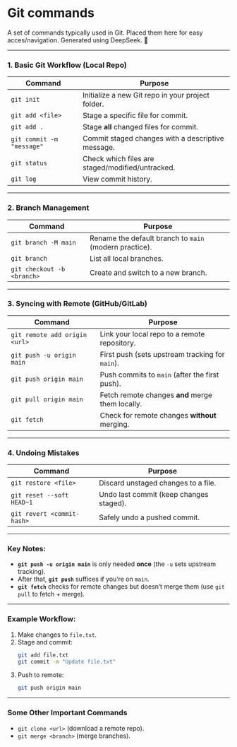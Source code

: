 # Git commands
A set of commands typically used in Git. Placed them here for easy acces/navigation. Generated using DeepSeek. 🙂

---

### **1. Basic Git Workflow (Local Repo)**
| Command | Purpose |
|---------|---------|
| `git init` | Initialize a new Git repo in your project folder. |
| `git add <file>` | Stage a specific file for commit. |
| `git add .` | Stage **all** changed files for commit. |
| `git commit -m "message"` | Commit staged changes with a descriptive message. |
| `git status` | Check which files are staged/modified/untracked. |
| `git log` | View commit history. |

---

### **2. Branch Management**
| Command | Purpose |
|---------|---------|
| `git branch -M main` | Rename the default branch to `main` (modern practice). |
| `git branch` | List all local branches. |
| `git checkout -b <branch>` | Create and switch to a new branch. |

---

### **3. Syncing with Remote (GitHub/GitLab)**
| Command | Purpose |
|---------|---------|
| `git remote add origin <url>` | Link your local repo to a remote repository. |
| `git push -u origin main` | First push (sets upstream tracking for `main`). |
| `git push origin main` | Push commits to `main` (after the first push). |
| `git pull origin main` | Fetch remote changes **and** merge them locally. |
| `git fetch` | Check for remote changes **without** merging. |

---

### **4. Undoing Mistakes**
| Command | Purpose |
|---------|---------|
| `git restore <file>` | Discard unstaged changes to a file. |
| `git reset --soft HEAD~1` | Undo last commit (keep changes staged). |
| `git revert <commit-hash>` | Safely undo a pushed commit. |

---

### **Key Notes:**
- **`git push -u origin main`** is only needed **once** (the `-u` sets upstream tracking).  
- After that, **`git push`** suffices if you’re on `main`.  
- **`git fetch`** checks for remote changes but doesn’t merge them (use `git pull` to fetch + merge).  

---

### **Example Workflow:**
1. Make changes to `file.txt`.
2. Stage and commit:
   ```bash
   git add file.txt
   git commit -m "Update file.txt"
   ```
3. Push to remote:
   ```bash
   git push origin main
   ```

---

### **Some Other Important Commands**
- `git clone <url>` (download a remote repo).  
- `git merge <branch>` (merge branches).